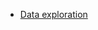 * [Data exploration](http://htmlpreview.github.io/?https://github.com/bhimmetoglu/talks-and-lectures/blob/master/MachineLearning/HAR/explore_HAR.nb.html)
